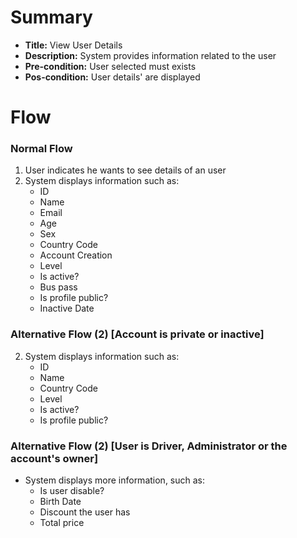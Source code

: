 # Summary

- **Title:** View User Details
- **Description:** System provides information related to the user
- **Pre-condition:** User selected must exists
- **Pos-condition:** User details' are displayed

# Flow

### Normal Flow

1. User indicates he wants to see details of an user
2. System displays information such as:
    - ID
    - Name
    - Email
    - Age
    - Sex
    - Country Code
    - Account Creation
    - Level
    - Is active?
    - Bus pass
    - Is profile public?
    - Inactive Date

### Alternative Flow (2) [Account is private or inactive]

2. System displays information such as:
    - ID
    - Name
    - Country Code
    - Level
    - Is active?
    - Is profile public?

### Alternative Flow (2) [User is Driver, Administrator or the account's owner]

- System displays more information, such as:
    - Is user disable?
    - Birth Date
    - Discount the user has
    - Total price
